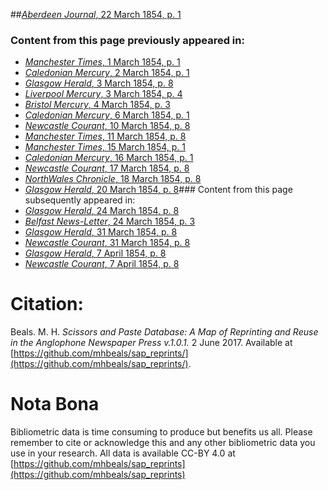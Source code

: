 ##[*Aberdeen Journal*, 22 March 1854, p. 1](https://mhbeals.github.io/sap_html/Aberdeen-Journal/Aberdeen-Journal-22-March-1854-p-1)

### Content from this page previously appeared in:
+ [*Manchester Times*, 1 March 1854, p. 1](https://mhbeals.github.io/sap_html/Manchester-Times/Manchester-Times-1-March-1854-p-1)
+ [*Caledonian Mercury*, 2 March 1854, p. 1](https://mhbeals.github.io/sap_html/Caledonian-Mercury/Caledonian-Mercury-2-March-1854-p-1)
+ [*Glasgow Herald*, 3 March 1854, p. 8](https://mhbeals.github.io/sap_html/Glasgow-Herald/Glasgow-Herald-3-March-1854-p-8)
+ [*Liverpool Mercury*, 3 March 1854, p. 4](https://mhbeals.github.io/sap_html/Liverpool-Mercury/Liverpool-Mercury-3-March-1854-p-4)
+ [*Bristol Mercury*, 4 March 1854, p. 3](https://mhbeals.github.io/sap_html/Bristol-Mercury/Bristol-Mercury-4-March-1854-p-3)
+ [*Caledonian Mercury*, 6 March 1854, p. 1](https://mhbeals.github.io/sap_html/Caledonian-Mercury/Caledonian-Mercury-6-March-1854-p-1)
+ [*Newcastle Courant*, 10 March 1854, p. 8](https://mhbeals.github.io/sap_html/Newcastle-Courant/Newcastle-Courant-10-March-1854-p-8)
+ [*Manchester Times*, 11 March 1854, p. 8](https://mhbeals.github.io/sap_html/Manchester-Times/Manchester-Times-11-March-1854-p-8)
+ [*Manchester Times*, 15 March 1854, p. 1](https://mhbeals.github.io/sap_html/Manchester-Times/Manchester-Times-15-March-1854-p-1)
+ [*Caledonian Mercury*, 16 March 1854, p. 1](https://mhbeals.github.io/sap_html/Caledonian-Mercury/Caledonian-Mercury-16-March-1854-p-1)
+ [*Newcastle Courant*, 17 March 1854, p. 8](https://mhbeals.github.io/sap_html/Newcastle-Courant/Newcastle-Courant-17-March-1854-p-8)
+ [*NorthWales Chronicle*, 18 March 1854, p. 8](https://mhbeals.github.io/sap_html/NorthWales-Chronicle/NorthWales-Chronicle-18-March-1854-p-8)
+ [*Glasgow Herald*, 20 March 1854, p. 8](https://mhbeals.github.io/sap_html/Glasgow-Herald/Glasgow-Herald-20-March-1854-p-8)### Content from this page subsequently appeared in:
+ [*Glasgow Herald*, 24 March 1854, p. 8](https://mhbeals.github.io/sap_html/Glasgow-Herald/Glasgow-Herald-24-March-1854-p-8)
+ [*Belfast News-Letter*, 24 March 1854, p. 3](https://mhbeals.github.io/sap_html/Belfast-News-Letter/Belfast-News-Letter-24-March-1854-p-3)
+ [*Glasgow Herald*, 31 March 1854, p. 8](https://mhbeals.github.io/sap_html/Glasgow-Herald/Glasgow-Herald-31-March-1854-p-8)
+ [*Newcastle Courant*, 31 March 1854, p. 8](https://mhbeals.github.io/sap_html/Newcastle-Courant/Newcastle-Courant-31-March-1854-p-8)
+ [*Glasgow Herald*, 7 April 1854, p. 8](https://mhbeals.github.io/sap_html/Glasgow-Herald/Glasgow-Herald-7-April-1854-p-8)
+ [*Newcastle Courant*, 7 April 1854, p. 8](https://mhbeals.github.io/sap_html/Newcastle-Courant/Newcastle-Courant-7-April-1854-p-8)
                    
# Citation: 

Beals. M. H. *Scissors and Paste Database: A Map of Reprinting and Reuse in the Anglophone Newspaper Press v.1.0.1.* 2 June 2017. Available at [https://github.com/mhbeals/sap_reprints/](https://github.com/mhbeals/sap_reprints/). 
                    
# Nota Bona

Bibliometric data is time consuming to produce but benefits us all. Please remember to cite or acknowledge this and any other bibliometric data you use in your research. All data is available CC-BY 4.0 at [https://github.com/mhbeals/sap_reprints](https://github.com/mhbeals/sap_reprints)